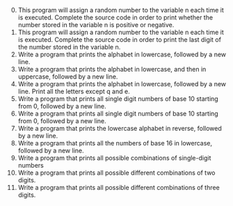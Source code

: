 0. This program will assign a random number to the variable n each time it is executed. Complete the source code in order to print whether the number stored in the variable n is positive or negative.
1. This program will assign a random number to the variable n each time it is executed. Complete the source code in order to print the last digit of the number stored in the variable n.
2. Write a program that prints the alphabet in lowercase, followed by a new line.
3. Write a program that prints the alphabet in lowercase, and then in uppercase, followed by a new line.
4. Write a program that prints the alphabet in lowercase, followed by a new line. Print all the letters except q and e.
5. Write a program that prints all single digit numbers of base 10 starting from 0, followed by a new line.
6. Write a program that prints all single digit numbers of base 10 starting from 0, followed by a new line.
7. Write a program that prints the lowercase alphabet in reverse, followed by a new line.
8. Write a program that prints all the numbers of base 16 in lowercase, followed by a new line.
9. Write a program that prints all possible combinations of single-digit numbers
10. Write a program that prints all possible different combinations of two digits.
11. Write a program that prints all possible different combinations of three digits.
